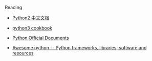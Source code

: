 Reading

- [Python2 中文文档](http://docs.pythontab.com/python/python2.7/)


- [python3 cookbook](http://python3-cookbook.readthedocs.io/zh_CN/latest/)
- [Python Official Documents](https://www.python.org/doc/)
- [Awesome python -- Python frameworks, libraries, software and resources](https://github.com/vinta/awesome-python)


